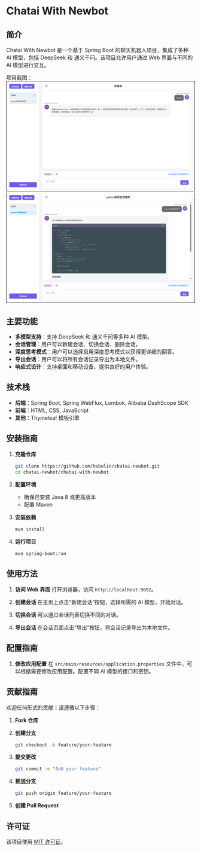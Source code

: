 # Chatai With Newbot

## 简介
Chatai With Newbot 是一个基于 Spring Boot 的聊天机器人项目，集成了多种 AI 模型，包括 DeepSeek 和 通义千问。该项目允许用户通过 Web 界面与不同的 AI 模型进行交互。

项目截图：
![img.png](img.png)![img_1.png](img_1.png)
## 主要功能
- **多模型支持**：支持 DeepSeek 和 通义千问等多种 AI 模型。
- **会话管理**：用户可以新建会话、切换会话、删除会话。
- **深度思考模式**：用户可以选择启用深度思考模式以获得更详细的回答。
- **导出会话**：用户可以将所有会话记录导出为本地文件。
- **响应式设计**：支持桌面和移动设备，提供良好的用户体验。

## 技术栈
- **后端**：Spring Boot, Spring WebFlux, Lombok, Alibaba DashScope SDK
- **前端**：HTML, CSS, JavaScript
- **其他**：Thymeleaf 模板引擎

## 安装指南
1. **克隆仓库**
   ```bash
   git clone https://github.com/hebulin/chatai-newbot.git
   cd chatai-newbot/chatai-with-newbot
   ```

2. **配置环境**
   - 确保已安装 Java 8 或更高版本
   - 配置 Maven 

3. **安装依赖**
   ```bash
   mvn install
   ```

4. **运行项目**
   ```bash
   mvn spring-boot:run
   ```

## 使用方法
1. **访问 Web 界面**
   打开浏览器，访问 `http://localhost:9092`。

2. **创建会话**
   在主页上点击“新建会话”按钮，选择所需的 AI 模型，开始对话。

3. **切换会话**
   可以通过会话列表切换不同的对话。

4. **导出会话**
   在会话页面点击“导出”按钮，将会话记录导出为本地文件。

## 配置指南
1. **修改应用配置**
   在 `src/main/resources/application.properties` 文件中，可以根据需要修改应用配置。配置不同 AI 模型的接口和密钥。

## 贡献指南
欢迎任何形式的贡献！请遵循以下步骤：
1. **Fork 仓库**
2. **创建分支**
   ```bash
   git checkout -b feature/your-feature
   ```

3. **提交更改**
   ```bash
   git commit -m "Add your feature"
   ```

4. **推送分支**
   ```bash
   git push origin feature/your-feature
   ```

5. **创建 Pull Request**

## 许可证
该项目使用 [MIT 许可证](LICENSE)。

